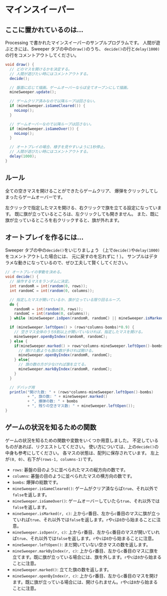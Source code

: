 # マインスイーパー

## ここに置かれているのは…

Processing で書かれたマインスイーパーのサンプルプログラムです。
人間が遊ぶときには、Sweeper タブの中の`draw()`のうち、
`decide()`の行と`delay(1000)`の行をコメントアウトしてください。

```java
void draw() {
  // どのマスを開けるかを決定する。
  // 人間が遊びたい時にはコメントアウトする。
  decide();

  // 盤面に応じて描画。ゲームオーバーならば全てオープンにして描画。
  mineSweeper.update();

  // ゲームクリア済みなので以降ループは回さない。
  if (mineSweeper.isGameCleared()) {
    noLoop();
  }

  // ゲームオーバーなので以降ループは回さない。
  if (mineSweeper.isGameOver()) {
    noLoop();
  }

  // オートプレイの場合、様子を見やすいように1秒停止。
  // 人間が遊びたい時にはコメントアウトする。
  delay(1000);
}
```

## ルール

全ての空きマスを開けることができたらゲームクリア、
爆弾をクリックしてしまったらゲームオーバーです。

左クリックで指定したマスを開ける、右クリックで旗を立てる設定になっています。
既に旗が立っているところは、左クリックしても開きません。
また、既に旗が立っているところを右クリックすると、旗が外れます。

## オートプレイを作るには…

Sweeper タブの中の`decide()`をいじりましょう
（上で`decide()`や`delay(1000)`をコメントアウトした場合には、
元に戻すのを忘れずに！）。
サンプルはデタラメな動きになっているので、ぜひ工夫して賢くしてください。

```java
// オートプレイの挙動を決める。
void decide() {
  // 操作するマスをランダムに決定。
  int randomR = int(random(0, rows));
  int randomC = int(random(0, columns));

  // 指定したマスが開いているか、旗が立っている限り回るループ。
  do {
    randomR = int(random(0, rows));
    randomC = int(random(0, columns));
  } while (mineSweeper.isOpen(randomR, randomC) || mineSweeper.isMarked(randomR, randomC));

  if (mineSweeper.leftOpen() > (rows*columns-bombs)*0.9) {
    // 空きマス全体のうち9割以上が開いていなければ、指定したマスを開ける。
    mineSweeper.openByIndex(randomR, randomC);
  } else {
    if(mineSweeper.marked() > rows*columns-mineSweeper.leftOpen()-bombs){
      // 開けた数よりも旗の数が多ければ開ける。
      mineSweeper.openByIndex(randomR, randomC);
    } else{
      // 旗の数の方が少なければ旗を立てる。
      mineSweeper.markByIndex(randomR, randomC);
    }
  }

  // デバッグ用
  println("開けた数: " + (rows*columns-mineSweeper.leftOpen()-bombs)
          + ", 旗の数: " + mineSweeper.marked()
          + ", 爆弾の数: " + bombs
          + ", 残りの空きマス数: " + mineSweeper.leftOpen());
}
```

## ゲームの状況を知るための関数

ゲームの状況を知るための関数や変数をいくつか用意しました。
不足しているものがあれば、リクエストしてください。
使い方については、上の`decide()`の中身も参考にしてください。
各マスの状態は、配列に保存されています。
左上が`(0, 0)`、右下が`(rows-1, columns-1)`です。

- `rows`: 碁盤の目のように並べられたマスの縦方向の数です。
- `columns`: 碁盤の目のように並べられたマスの横方向の数です。
- `bombs`: 爆弾の総数です。
- `mineSweeper.isGameCleared()`: ゲームがクリア済ならば`true`、それ以外で`false`を返します。
- `mineSweeper.isGameOver()`: ゲームオーバーしていたら`true`、それ以外では`false`を返します。
- `mineSweeper.isMarked(r, c)`: 上から`r`番目、左から`c`番目のマスに旗が立っていれば`true`、それ以外では`false`を返します。`r`や`c`は`0`から始まることに注意。
- `mineSweeper.isOpen(r, c)`: 上から`r`番目、左から`c`番目のマスが開いていれば`true`、それ以外では`false`を返します。`r`や`c`は`0`から始まることに注意。
- `mineSweeper.leftOpen()`: まだ開いていない空きマスの数を返します。
- `mineSweeper.markByIndex(r, c)`: 上から`r`番目、左から`c`番目のマスに旗を立てます。既に旗が立っている場合には、旗を外します。`r`や`c`は`0`から始まることに注意。
- `mineSweeper.marked()`: 立てた旗の数を返します。
- `mineSweeper.openByIndex(r, c)`: 上から`r`番目、左から`c`番目のマスを開けます。既に旗が立っている場合には、開けられません。`r`や`c`は`0`から始まることに注意。
